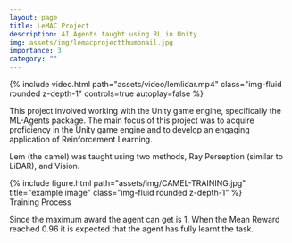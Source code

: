 ```yaml
---
layout: page
title: LeMAC Project
description: AI Agents taught using RL in Unity
img: assets/img/lemacprojectthumbnail.jpg
importance: 3
category: ""
---
```


<div class="row">
    <div class="col-sm mt-3 mt-md-0">
        {% include video.html path="assets/video/lemlidar.mp4" class="img-fluid rounded z-depth-1" controls=true autoplay=false %}
    </div>
</div>
<!-- <div class="row">
    <div class="col-sm mt-3 mt-md-0">
        {% include video.html path="assets/video/ConvNet Runner Demo.mp4" class="img-fluid rounded z-depth-1" controls=true autoplay=false %}
    </div>
</div> -->


<p>This project involved working with the Unity game engine, specifically the ML-Agents package. The main focus of this project was to acquire proficiency in the Unity game engine and to develop an engaging application of Reinforcement Learning.
</p>

Lem (the camel) was taught using two methods, Ray Perseption (similar to LiDAR), and Vision. 


<div class="row">
    <div class="col-sm mt-3 mt-md-0">
        {% include figure.html path="assets/img/CAMEL-TRAINING.jpg" title="example image" class="img-fluid rounded z-depth-1" %}
    </div>
</div>
<div class="caption" style="margin-bottom: 10px;">
    Training Process
</div>

<p>Since the maximum award the agent can get is 1. When the Mean Reward reached 0.96 it is expected that the agent has fully learnt the task.
</p>
